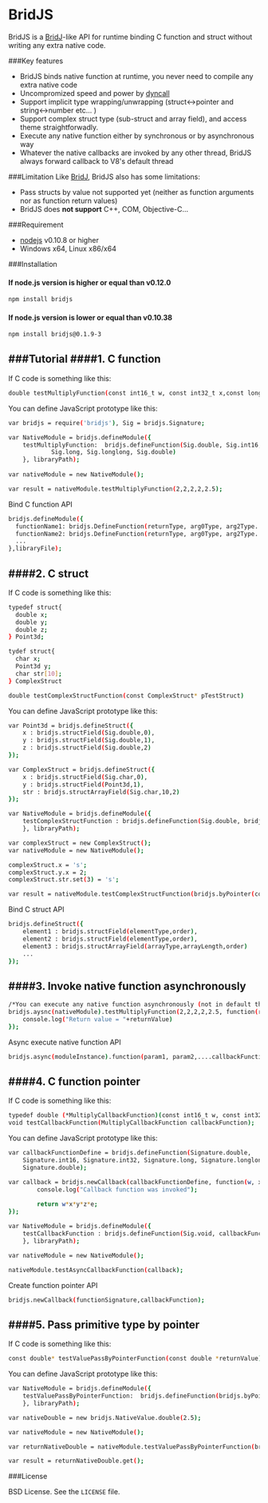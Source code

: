 BridJS
======
BridJS is a [BridJ](http://bridj.googlecode.com)-like API for runtime binding C function and struct without writing any extra native code.

###Key features
* BridJS binds native function at runtime, you never need to compile any extra native code 
* Uncompromized speed and power by [dyncall](http://www.dyncall.org/)
* Support implicit type wrapping/unwrapping (struct<->pointer and string<->number etc... )
* Support complex struct type (sub-struct and array field), and access theme straightforwadly.
* Execute any native function either by synchronous or by asynchronous way
* Whatever the native callbacks are invoked by any other thread, BridJS always forward callback to V8's default thread 

###Limitation
Like [BridJ](http://bridj.googlecode.com), BridJS also has some limitations:
* Pass structs by value not supported yet (neither as function arguments nor as function return values)
* BridJS does **not support** C++, COM, Objective-C...

###Requirement
* [nodejs](http://nodejs.org/) v0.10.8 or higher
* Windows x64, Linux x86/x64

###Installation
#### If node.js version is higher or equal than v0.12.0
``` bash
npm install bridjs
```
#### If node.js version is lower or equal than v0.10.38
``` bash
npm install bridjs@0.1.9-3
```

###Tutorial
####1. C function
-------------
If C code is something like this:
``` bash
double testMultiplyFunction(const int16_t w, const int32_t x,const long y, const LONGLONG z, const double e);
``` 

You can define JavaScript prototype like this:
``` bash
var bridjs = require('bridjs'), Sig = bridjs.Signature;

var NativeModule = bridjs.defineModule({
    testMultiplyFunction:  bridjs.defineFunction(Sig.double, Sig.int16, Sig.int32,
            Sig.long, Sig.longlong, Sig.double)
    }, libraryPath);
    
var nativeModule = new NativeModule();

var result = nativeModule.testMultiplyFunction(2,2,2,2,2.5);
``` 
Bind C function API
``` bash
bridjs.defineModule({
  functionName1: bridjs.DefineFunction(returnType, arg0Type, arg2Type...),
  functionName2: bridjs.DefineFunction(returnType, arg0Type, arg2Type...),
  ...
},libraryFile);
``` 
####2. C struct
---------------
If C code is something like this:
``` bash
typedef struct{
  double x;
  double y;
  double z;
} Point3d;

tydef struct{
  char x;
  Point3d y;
  char str[10];
} ComplexStruct

double testComplexStructFunction(const ComplexStruct* pTestStruct)
``` 	
You can define JavaScript prototype like this:
``` bash
var Point3d = bridjs.defineStruct({
    x : bridjs.structField(Sig.double,0),
    y : bridjs.structField(Sig.double,1),
    z : bridjs.structField(Sig.double,2)
});

var ComplexStruct = bridjs.defineStruct({
    x : bridjs.structField(Sig.char,0),
    y : bridjs.structField(Point3d,1),
    str : bridjs.structArrayField(Sig.char,10,2)
});

var NativeModule = bridjs.defineModule({
    testComplexStructFunction : bridjs.defineFunction(Sig.double, bridjs.byPointer(ComplexStruct))
    }, libraryPath);

var complexStruct = new ComplexStruct();
var nativeModule = new NativeModule();

complexStruct.x = 's';
complexStruct.y.x = 2;
complexStruct.str.set(3) = 's';

var result = nativeModule.testComplexStructFunction(bridjs.byPointer(complexStruct));

``` 
Bind C struct API
``` bash
bridjs.defineStruct({
    element1 : bridjs.structField(elementType,order),
    element2 : bridjs.structField(elementType,order),
    element3 : bridjs.structArrayField(arrayType,arrayLength,order)
    ...
});
``` 
####3. Invoke native function asynchronously
--------------------------------------------
``` bash
/*You can execute any native function asynchronously (not in default thread), and get return value from callback*/
bridjs.aysnc(nativeModule).testMultiplyFunction(2,2,2,2,2.5, function(returnValue){
    console.log("Return value = "+returnValue)
});
```
Async execute native function API
``` bash
bridjs.async(moduleInstance).function(param1, param2,....callbackFunction);
```
####4. C function pointer
-------------------------
If C code is something like this:
``` bash
typedef double (*MultiplyCallbackFunction)(const int16_t w, const int32_t x,const long y, const LONGLONG z, const double e);
void testCallbackFunction(MultiplyCallbackFunction callbackFunction);
```
You can define JavaScript prototype like this:
``` bash
var callbackFunctionDefine = bridjs.defineFunction(Signature.double, 
    Signature.int16, Signature.int32, Signature.long, Signature.longlong, 
    Signature.double);

var callback = bridjs.newCallback(callbackFunctionDefine, function(w, x, y, z, e) {
        console.log("Callback function was invoked");
    
        return w*x*y*z*e;
});

var NativeModule = bridjs.defineModule({
    testCallbackFunction : bridjs.defineFunction(Sig.void, callbackFunctionDefine)
    }, libraryPath);

var nativeModule = new NativeModule();

nativeModule.testAsyncCallbackFunction(callback);    
```
Create function pointer API
``` bash
bridjs.newCallback(functionSignature,callbackFunction);
```
####5. Pass primitive type by pointer
-------------------------------------
If C code is something like this:
``` bash
const double* testValuePassByPointerFunction(const double *returnValue);
```
You can define JavaScript prototype like this:
``` bash
var NativeModule = bridjs.defineModule({
    testValuePassByPointerFunction:  bridjs.defineFunction(bridjs.byPointer(Sig.double), bridjs.byPointer(Sig.double))
    }, libraryPath);

var nativeDouble = new bridjs.NativeValue.double(2.5);  

var nativeModule = new NativeModule();

var returnNativeDouble = nativeModule.testValuePassByPointerFunction(bridjs.byPointer(nativeDouble));    

var result = returnNativeDouble.get();
```

###License

BSD License. See the `LICENSE` file.
